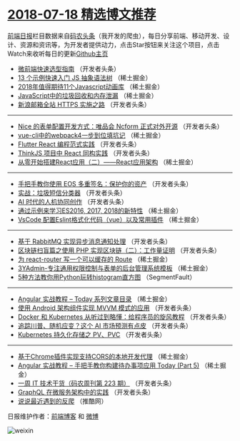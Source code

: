 # [2018-07-18 精选博文推荐](http://hao.caibaojian.com/date/2018/07/18)

[前端日报](http://caibaojian.com/c/news)栏目数据来自[码农头条](http://hao.caibaojian.com/)（我开发的爬虫），每日分享前端、移动开发、设计、资源和资讯等，为开发者提供动力，点击Star按钮来关注这个项目，点击Watch来收听每日的更新[Github主页](https://github.com/kujian/frontendDaily)
* [微前端快速选型指南](http://hao.caibaojian.com/80291.html) （开发者头条）
* [13 个示例快速入门 JS 抽象语法树](http://hao.caibaojian.com/80262.html) （稀土掘金）
* [2018年值得期待11个Javascript动画库](http://hao.caibaojian.com/80261.html) （稀土掘金）
* [JavaScript中的垃圾回收和内存泄漏](http://hao.caibaojian.com/80267.html) （稀土掘金）
* [新浪邮箱全站 HTTPS 实施之路](http://hao.caibaojian.com/80285.html) （开发者头条）

***
* [Nice 的表单配置开发方式：唯品会 Ncform 正式对外开源](http://hao.caibaojian.com/80375.html) （开发者头条）
* [vue-cli中的webpack4一步到位填坑记](http://hao.caibaojian.com/80271.html) （稀土掘金）
* [Flutter React 编程范式实践](http://hao.caibaojian.com/80382.html) （开发者头条）
* [ThinkJS 项目中 React 同构实践](http://hao.caibaojian.com/80296.html) （开发者头条）
* [从零开始搭建React应用（二）——React应用架构](http://hao.caibaojian.com/80260.html) （稀土掘金）

***
* [手把手教你使用 EOS 多重签名：保护你的资产](http://hao.caibaojian.com/80299.html) （开发者头条）
* [实战：垃圾短信分类器](http://hao.caibaojian.com/80300.html) （开发者头条）
* [AI 时代的人机协同创作](http://hao.caibaojian.com/80380.html) （开发者头条）
* [通过示例来学习ES2016, 2017, 2018的新特性](http://hao.caibaojian.com/80266.html) （稀土掘金）
* [VsCode 配置Eslint格式化代码（vue）以及常用插件](http://hao.caibaojian.com/80273.html) （稀土掘金）

***
* [基于 RabbitMQ 实现异步消息通知处理](http://hao.caibaojian.com/80371.html) （开发者头条）
* [区块链扫盲篇之使用 PHP 实现区块链（二）：工作量证明](http://hao.caibaojian.com/80387.html) （开发者头条）
* [为 react-router 写一个可以缓存的 Route](http://hao.caibaojian.com/80269.html) （稀土掘金）
* [3YAdmin-专注通用权限控制与表单的后台管理系统模板](http://hao.caibaojian.com/80259.html) （稀土掘金）
* [5种方法教你用Python玩转histogram直方图](http://hao.caibaojian.com/80257.html) （SegmentFault）

***
* [Angular 实战教程 &#8211; Today 系列文章目录](http://hao.caibaojian.com/80341.html) （稀土掘金）
* [使用 Android 架构组件实现 MVVM 模式的应用](http://hao.caibaojian.com/80290.html) （开发者头条）
* [Docker 和 Kubernetes 从听过到略懂：给程序员的旋风教程](http://hao.caibaojian.com/80369.html) （开发者头条）
* [追踪川普、随机应变？这个 AI 市场预测有点皮](http://hao.caibaojian.com/80301.html) （开发者头条）
* [Kubernetes 持久化存储之 PV、PVC](http://hao.caibaojian.com/80381.html) （开发者头条）

***
* [基于Chrome插件实现支持CORS的本地开发代理](http://hao.caibaojian.com/80272.html) （稀土掘金）
* [Angular 实战教程 &#8211; 手把手教你构建待办事项应用 Today (Part 5)](http://hao.caibaojian.com/80342.html) （稀土掘金）
* [一周 IT 技术干货（码农周刊第 223 期）](http://hao.caibaojian.com/80370.html) （开发者头条）
* [GraphQL 在微服务架构中的实践](http://hao.caibaojian.com/80281.html) （开发者头条）
* [说说最近遇到的反爬](http://hao.caibaojian.com/80329.html) （推酷网）

日报维护作者：[前端博客](http://caibaojian.com/) 和 [微博](http://caibaojian.com/go/weibo)

![weixin](https://user-images.githubusercontent.com/3055447/38468989-651132ac-3b80-11e8-8e6b-15122322a9d7.png)